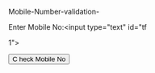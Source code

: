 Mobile-Number-validation-
<html>

<body>

Enter Mobile No:<input type="text" id="tf

1">

<input type="button" name="b1" value="C heck Mobile No" onclick="Display()">

<script language="javascript" type="text /javascript">

function Display()

{

var text=document.getElementById("tf1 ").value;

var pattern=/^[0-9]{10}$/gmi;

var result=pattern.test(text);

if (result)

{

alert("Valid Mobile No");

}

else

{

alert("Invalid Mobile No");

}

}
</script>

</body>

</html>
